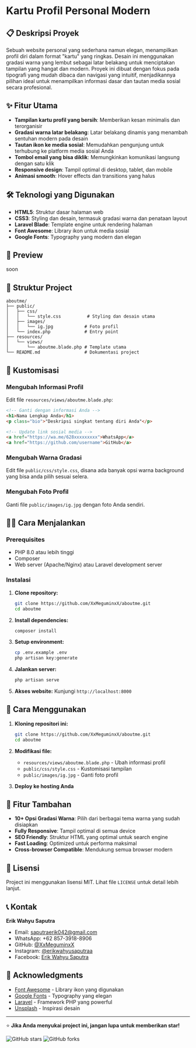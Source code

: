 # Kartu Profil Personal Modern

## 📋 Deskripsi Proyek

Sebuah website personal yang sederhana namun elegan, menampilkan profil diri dalam format "kartu" yang ringkas. Desain ini menggunakan gradasi warna yang lembut sebagai latar belakang untuk menciptakan tampilan yang hangat dan modern. Proyek ini dibuat dengan fokus pada tipografi yang mudah dibaca dan navigasi yang intuitif, menjadikannya pilihan ideal untuk menampilkan informasi dasar dan tautan media sosial secara profesional.

## ✨ Fitur Utama

- **Tampilan kartu profil yang bersih**: Memberikan kesan minimalis dan terorganisir
- **Gradasi warna latar belakang**: Latar belakang dinamis yang menambah sentuhan modern pada desain
- **Tautan ikon ke media sosial**: Memudahkan pengunjung untuk terhubung ke platform media sosial Anda
- **Tombol email yang bisa diklik**: Memungkinkan komunikasi langsung dengan satu klik
- **Responsive design**: Tampil optimal di desktop, tablet, dan mobile
- **Animasi smooth**: Hover effects dan transitions yang halus

## 🛠️ Teknologi yang Digunakan

- **HTML5**: Struktur dasar halaman web
- **CSS3**: Styling dan desain, termasuk gradasi warna dan penataan layout
- **Laravel Blade**: Template engine untuk rendering halaman
- **Font Awesome**: Library ikon untuk media sosial
- **Google Fonts**: Typography yang modern dan elegan

## 📱 Preview

soon

## 📁 Struktur Project

```
aboutme/
├── public/
│   ├── css/
│   │   └── style.css          # Styling dan desain utama
│   ├── images/
│   │   └── ig.jpg            # Foto profil
│   └── index.php             # Entry point
├── resources/
│   └── views/
│       └── aboutme.blade.php # Template utama
└── README.md                 # Dokumentasi project
```

## 🎨 Kustomisasi

### Mengubah Informasi Profil

Edit file `resources/views/aboutme.blade.php`:

```html
<!-- Ganti dengan informasi Anda -->
<h1>Nama Lengkap Anda</h1>
<p class="bio">"Deskripsi singkat tentang diri Anda"</p>

<!-- Update link sosial media -->
<a href="https://wa.me/628xxxxxxxxx">WhatsApp</a>
<a href="https://github.com/username">GitHub</a>
```

### Mengubah Warna Gradasi

Edit file `public/css/style.css`, disana ada banyak opsi warna background yang bisa anda pilih sesuai selera.

### Mengubah Foto Profil

Ganti file `public/images/ig.jpg` dengan foto Anda sendiri.

## 🏃‍♂️ Cara Menjalankan

### Prerequisites

- PHP 8.0 atau lebih tinggi
- Composer
- Web server (Apache/Nginx) atau Laravel development server

### Instalasi

1. **Clone repository:**
   ```bash
   git clone https://github.com/XxMeguminxX/aboutme.git
   cd aboutme
   ```

2. **Install dependencies:**
   ```bash
   composer install
   ```

3. **Setup environment:**
   ```bash
   cp .env.example .env
   php artisan key:generate
   ```

4. **Jalankan server:**
   ```bash
   php artisan serve
   ```

5. **Akses website:**
   Kunjungi `http://localhost:8000`

## 📝 Cara Menggunakan

1. **Kloning repositori ini:**
   ```bash
   git clone https://github.com/XxMeguminxX/aboutme.git
   cd aboutme
   ```

2. **Modifikasi file:**
   - `resources/views/aboutme.blade.php` - Ubah informasi profil
   - `public/css/style.css` - Kustomisasi tampilan
   - `public/images/ig.jpg` - Ganti foto profil

3. **Deploy ke hosting Anda**

## 🎯 Fitur Tambahan

- **10+ Opsi Gradasi Warna**: Pilih dari berbagai tema warna yang sudah disiapkan
- **Fully Responsive**: Tampil optimal di semua device
- **SEO Friendly**: Struktur HTML yang optimal untuk search engine
- **Fast Loading**: Optimized untuk performa maksimal
- **Cross-browser Compatible**: Mendukung semua browser modern

## 📄 Lisensi

Project ini menggunakan lisensi MIT. Lihat file `LICENSE` untuk detail lebih lanjut.

## 📞 Kontak

**Erik Wahyu Saputra**
- Email: saputraerik042@gmail.com
- WhatsApp: +62 857-3918-8906
- GitHub: [@XxMeguminxX](https://github.com/XxMeguminxX)
- Instagram: [@erikwahyusaputraa](https://www.instagram.com/erikwahyusaputraa/)
- Facebook: [Erik Wahyu Saputra](https://www.facebook.com/erikwahyu.saputra.547)

## 🙏 Acknowledgments

- [Font Awesome](https://fontawesome.com/) - Library ikon yang digunakan
- [Google Fonts](https://fonts.google.com/) - Typography yang elegan
- [Laravel](https://laravel.com/) - Framework PHP yang powerful
- [Unsplash](https://unsplash.com/) - Inspirasi desain

---

⭐ **Jika Anda menyukai project ini, jangan lupa untuk memberikan star!**

![GitHub stars](https://img.shields.io/github/stars/XxMeguminxX/aboutme?style=social)
![GitHub forks](https://img.shields.io/github/forks/XxMeguminxX/aboutme?style=social)
